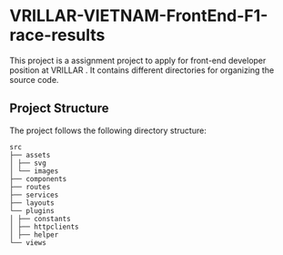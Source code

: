 # VRILLAR-VIETNAM-FrontEnd-F1-race-results

This project is a assignment project to apply for front-end developer position at VRILLAR . It contains different directories for organizing the source code.

## Project Structure

The project follows the following directory structure:

```
src
├── assets
│ ├── svg
│ └── images
├── components
├── routes
├── services
├── layouts
└── plugins
│ ├── constants
│ ├── httpclients
│ ├── helper
└── views
```
